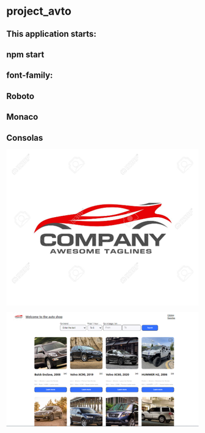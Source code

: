 # project_avto
## This application starts:
## npm start
## font-family:
## Roboto
## Monaco
## Consolas

![Home page](https://github.com/MariySemenenko/project_avto/blob/main/src/components/img/avtolog.jpg)

![Catalog page](https://github.com/MariySemenenko/project_avto/blob/main/src/components/img/catalog.png)